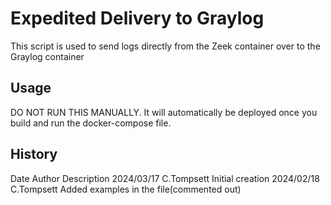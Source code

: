 # Expedited Delivery to Graylog
This script is used to send logs directly from the Zeek container over to the
Graylog container

## Usage
DO NOT RUN THIS MANUALLY. It will automatically be deployed once you build 
and run the docker-compose file.

## History
Date        Author     Description
2024/03/17  C.Tompsett Initial creation
2024/02/18  C.Tompsett Added examples in the file(commented out)
